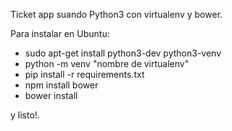Ticket app suando Python3 con virtualenv y bower.

Para instalar en Ubuntu:

- sudo apt-get install python3-dev python3-venv
- python -m venv "nombre de virtualenv"
- pip install -r requirements.txt
- npm install bower
- bower install

y listo!.